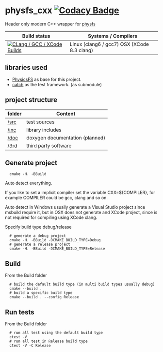 # physfs_cxx [![Codacy Badge](https://api.codacy.com/project/badge/Grade/070ac7666e0c40e9aede0859db118bd5)](https://www.codacy.com/app/zie87/physfs_cxx?utm_source=github.com&amp;utm_medium=referral&amp;utm_content=zie87/physfs_cxx&amp;utm_campaign=Badge_Grade)

Header only modern C++ wrapper for [physfs](https://icculus.org/physfs/)


| Build status          | Systems / Compilers         |
| ------------- | ------------------------------------------ |
| [![CLang / GCC / XCode Builds](https://travis-ci.org/zie87/physfs_cxx.svg?branch=master)](https://travis-ci.org/zie87/physfs_cxx) | Linux (clang6 / gcc7) OSX (XCode 8.3 clang) |

## libraries used
- [PhysicsFS](https://icculus.org/physfs/) as base for this project.
- [catch](https://github.com/philsquared/Catch) as the test framework.  (as submodule)

##  project structure

| folder       | Content              |
| ------------ | -------------------- |
| [/src](/src) | test sources |
| [/inc](/inc) | library includes |
| [/doc](/doc) | doxygen documentation (planned) |
| [/3rd](/3rd) | third party software        |

## Generate project

```shell
  cmake -H. -BBuild
```

Auto detect everything.

If you like to set a implicit compiler set the variable CXX=${COMPILER}, for example COMPILER could be gcc, clang and so on.

Auto detect in Windows usually generate a Visual Studio project since msbuild require it, but in OSX does not generate and XCode project, since is not required for compiling using XCode clang.

Specify build type debug/release

```shell
  # generate a debug project
  cmake -H. -BBuild -DCMAKE_BUILD_TYPE=Debug
  # generate a release project
  cmake -H. -BBuild -DCMAKE_BUILD_TYPE=Release
```

## Build

From the Build folder

```shell
  # build the default build type (in multi build types usually debug)
  cmake --build .
  # build a specific build type
  cmake --build . --config Release
```
## Run tests

From the Build folder

```shell
  # run all test using the default build type
  ctest -V
  # run all test in Release build type
  ctest -V -C Release
```